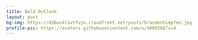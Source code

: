 ```yaml
---	
title: Bold Outlook	
layout: post	
bg-img: https://d26wv4l1vtfujo.cloudfront.net/posts/brandonhimpfen.jpg
profile-pic: https://avatars.githubusercontent.com/u/4009266?v=4
---	
```


  <div class="links">	
    <!--<a href="https://bit.ly/2N5kieg" class="btn btn-outline-secondary btn-lg btn-block">Official Website</a>-->
  </div>
